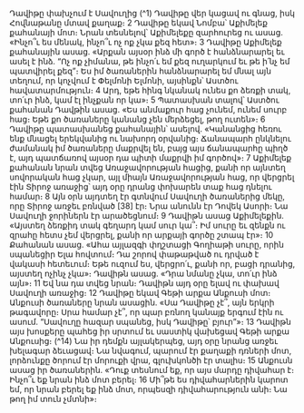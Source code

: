 
Դավիթը փախչում է Սավուղից
(^1) Դավիթը վեր կացավ ու գնաց, իսկ Հովնաթանը մտավ քաղաք։ 2 Դավիթը եկավ Նոմբա՝ Աքիմելեք քահանայի մոտ։
Նրան տեսնելով՝ Աքիմելեքը զարհուրեց ու ասաց. «Ինչո՞ւ ես մենակ, ինչո՞ւ ոչ ոք չկա քեզ հետ»։ 3 Դավիթը Աքիմելեք
քահանային ասաց. «Արքան այսօր ինձ մի գործ է հանձնարարել եւ ասել է ինձ. “Ոչ ոք չիմանա, թե ինչո՛ւ եմ քեզ
ուղարկում եւ թե ի՛նչ եմ պատվիրել քեզ”։ Ես իմ ծառաներին հանձնարարել եմ մնալ այն տեղում, որ կոչվում է Փելմոնի
Ելմոնի, այսինքն՝ Աստծու հավատարմություն։ 4 Արդ, եթե հինգ նկանակ ունես քո ձեռքի տակ, տո՛ւր ինձ, կամ էլ ինչքան
որ կա»։ 5 Պատասխան տալով՝ Աստծու քահանան Դավթին ասաց. «Ես անմաքուր հաց չունեմ, ունեմ սուրբ հաց։ Եթե
քո ծառաները կանանց չեն մերձեցել, թող ուտեն»։ 6 Դավիթը պատասխանեց քահանային՝ ասելով. «Կանանցից հեռու
ենք մնացել երեկվանից ու նախորդ օրվանից։ Ճանապարհ ընկնելու ժամանակ իմ ծառաները մաքրվել են, բայց այս
ճանապարհը պիղծ է, այդ պատճառով այսօր դա պիտի մաքրվի իմ գործով»։ 7 Աքիմելեք քահանան նրան տվեց
Առաջավորության հացից, քանի որ այնտեղ սովորական հաց չկար, այլ միայն Առաջավորության հաց, որ վերցրել էին
Տիրոջ առաջից՝ այդ օրը դրանց փոխարեն տաք հաց դնելու համար։ 8 Այն օրն այդտեղ էր գտնվում Սավուղի ծառաներից
մեկը, որը Տիրոջ առջեւ բռնված
[38]
էր։ Նրա անունն էր Դովեկ Ասորի։ Նա Սավուղի ջորիներն էր արածեցնում։ 9 Դավիթն
ասաց Աքիմելեքին. «Այստեղ ձեռքիդ տակ գեղարդ կամ սուր կա՞։ Իմ սուրը եւ զենքն ու զրահը հետս չեմ վերցրել, քանի
որ արքայի գործը շտապ էր»։ 10 Քահանան ասաց. «Ահա այլազգի փղշտացի Գողիաթի սուրը, որին սպանեցիր Ելա
հովտում։ Դա շորով փաթաթված ու դրված է վակասի հետեւում։ Եթե ուզում ես, վերցրո՛ւ, քանի որ, բացի դրանից,
այստեղ ոչինչ չկա»։ Դավիթն ասաց. «Դրա նմանը չկա, տո՛ւր ինձ այն»։ 11 Եվ նա դա տվեց նրան։ Դավիթն այդ օրը ելավ
ու փախավ Սավուղի առաջից։ 12 Դավիթը եկավ Գեթի արքա Անքուսի մոտ։ Անքուսի ծառաները նրան ասացին. «Սա
Դավիթը չէ՞, այն երկրի թագավորը։ Սրա համար չէ՞, որ պար բռնող կանայք երգում էին ու ասում. “Սավուղը հազար
սպանեց, իսկ Դավիթը՝ բյուր”»։ 13 Դավիթն այս խոսքերը պահեց իր սրտում եւ սաստիկ վախեցավ Գեթի արքա Անքուսից։
(^14) Նա իր դեմքն այլակերպեց, այդ օրը նրանց առջեւ խելագար ձեւացավ։ Նա նվագում, պարում էր քաղաքի դռների մոտ,
լորձունքը ծորում էր մորուքի վրա, գլուխկոնծի էր տալիս։ 15 Անքուսն ասաց իր ծառաներին. «Դուք տեսնում եք, որ այս
մարդը դիվահար է։ Ինչո՞ւ եք նրան ինձ մոտ բերել։ 16 Մի՞թե ես դիվահարներին կարոտ եմ, որ նրան բերել եք ինձ մոտ,
որպեսզի դիվահարություն անի։ Նա թող իմ տուն չմտնի»։
